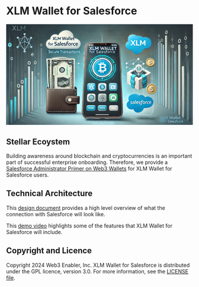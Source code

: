 # XLM Wallet for Salesforce

![](documentation-and-images/XLM-wallet-for-Salesforce-thumbnail.png)


## Stellar Ecoystem

Building awareness around blockchain and cryptocurrencies is an important part of successful enterprise onboarding.  Therefore, we provide a [Salesforce Administrator Primer on Web3 Wallets](https://github.com/MuKnSys/XLM-wallet-for-Salesforce/blob/main/documentation-and-images/A%20Salesforce%20Administrator%20Primer%20on%20Web3%20Wallets.pdf) for XLM Wallet for Salesforce users.

## Technical Architecture

This [design document](https://github.com/MuKnSys/XLM-wallet-for-Salesforce/blob/main/documentation-and-images/DESIGN.md) provides a high level overview of what the connection with Salesforce will look like.

This [demo video]() highlights some of the features that XLM Wallet for Salesforce will include.

## Copyright and Licence

Copyright 2024 Web3 Enabler, Inc. XLM Wallet for Salesforce is distributed under the GPL licence, version 3.0. For more information, see the [LICENSE file](https://github.com/MuKnSys/XLM-wallet-for-Salesforce/blob/main/LICENSE).